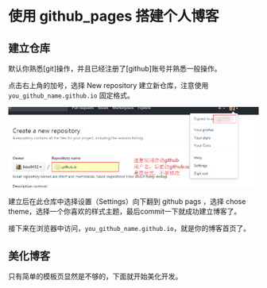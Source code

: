 # 使用 github_pages 搭建个人博客

## 建立仓库

默认你熟悉[git]操作，并且已经注册了[github]账号并熟悉一般操作。

点击右上角的加号，选择 New repository 建立新仓库，注意使用`you_github_name.github.io` 固定格式。

![建立仓库](./1.png)

建立后在此仓库中选择设置（Settings）向下翻到 github pags ，选择 chose theme，选择一个你喜欢的样式主题，最后commit一下就成功建立博客了。

接下来在浏览器中访问，`you_github_name.github.io`，就是你的博客首页了。

## 美化博客

只有简单的模板页显然是不够的，下面就开始美化开发。
